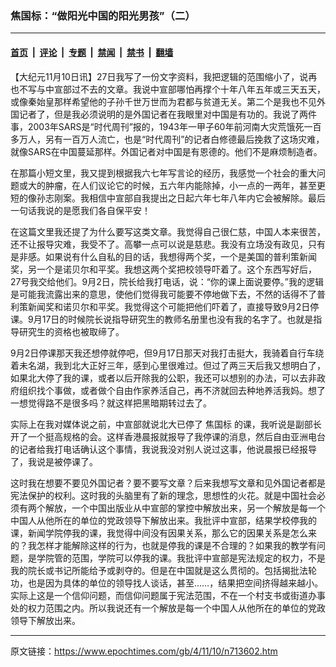 ### 焦国标：“做阳光中国的阳光男孩”（二）

---

#### [首页](../../../..?n713602) &nbsp;|&nbsp; [评论](../../../../../epoch-comment?n713602) &nbsp;|&nbsp; [专题](../../../../../epoch-special?n713602) &nbsp;|&nbsp; [禁闻](../../../../../epoch-news?n713602) &nbsp;|&nbsp; [禁书](../../../../../books?n713602) &nbsp;|&nbsp; [翻墙](https://github.com/gfw-breaker/nogfw/blob/master/README.md?n713602)


<div class="post_content" id="artbody" itemprop="articleBody">
 <!-- article content begin -->
 <p>
  【大纪元11月10日讯】27日我写了一份文字资料，我把逻辑的范围缩小了，说再也不写与中宣部过不去的文章。我说中宣部哪怕再撑个十年八年五年或三天五天，或像秦始皇那样希望他的子孙千世万世而为君都与贫道无关。第二个是我也不见外国记者了，但是我必须说明的是外国记者在我眼里对中国是有功的。我说了两件事，2003年SARS是“时代周刊”报的，1943年一甲子60年前河南大灾荒饿死一百多万人，另有一百万人流亡，也是“时代周刊”的记者白修德最后挽救了这场灾难，就像SARS在中国蔓延那样。外国记者对中国是有恩德的。他们不是麻烦制造者。
 </p>
 <p>
  在那篇小短文里，我又提到根据我六七年写言论的经历，我感觉一个社会的重大问题或大的肿瘤，在人们议论它的时候，五六年内能除掉，小一点的一两年，甚至更短的像孙志刚案。我相信中宣部自我提出之日起六年七年八年内它会被解除。最后一句话我说的是愿我们各自保平安！
 </p>
 <p>
  在这篇文里我还提了为什么要写这类文章。我觉得自己很仁慈，中国人本来很苦，还不让报导灾难，我受不了。高攀一点可以说是慈悲。我没有立场没有政见，只有是非感。如果说有什么自私的目的话，我想得两个奖，一个是美国的普利策新闻奖，另一个是诺贝尔和平奖。我想这两个奖把校领导吓着了。这个东西写好后，27号我交给他们。9月2日，院长给我打电话，说：“你的课上面说要停。”我的逻辑是可能我流露出来的意思，使他们觉得我可能要不停地做下去，不然的话得不了普利策新闻奖和诺贝尔和平奖。我觉得这个可能把他们吓着了，直接导致9月2日停课。9月17日的时候院长说指导研究生的教师名册里也没有我的名字了。也就是指导研究生的资格也被取缔了。
 </p>
 <p>
  9月2日停课那天我还想停就停吧，但9月17日那天对我打击挺大，我骑着自行车绕着未名湖，我到北大正好三年，感到心里很难过。但过了两三天后我又想明白了，如果北大停了我的课，或者以后开除我的公职，我还可以想别的办法，可以去非政府组织找个事做，或者做个自由作家养活自己，再不济就回去种地养活我妈。想了一想觉得路不是很多吗？就这样把黑暗期转过去了。
 </p>
 <p>
  实际上在我对媒体说之前，中宣部就说北大已停了
  <ok href="https://www.epochtimes.com/gb/tag/%E7%84%A6%E5%9B%BD%E6%A0%87.html">
   焦国标
  </ok>
  的课，我听说是副部长开了一个挺高规格的会。这样香港晨报就报导了我停课的消息，然后自由亚洲电台的记者给我打电话确认这个事情，我说我没对别人说过这事，他说晨报已经报导了，我说是被停课了。
 </p>
 <p>
  这时我在想要不要见外国记者？要不要写文章？后来我想写文章和见外国记者都是宪法保护的权利。这时我的头脑里有了新的理念，思想性的火花。就是中国社会必须有两个解放，一个中国出版业从中宣部的掌控中解放出来，另一个解放是每一个中国人从他所在的单位的党政领导下解放出来。我批评中宣部，结果学校停我的课，新闻学院停我的课，我觉得中间没有因果关系，那么它的因果关系是怎么来的？我怎样才能解除这样的行为，也就是停我的课是不合理的？如果我的教学有问题，是学院管的范围，学院可以停我的课。我批评中宣部是宪法规定的权力，不是我的院长或书记所能给予或剥夺的。但是在中国就是这么贯彻的。包括揭批法轮功，也是因为具体的单位的领导找人谈话，甚至……，结果把空间挤得越来越小。实际上这是一个信仰问题，而信仰问题属于宪法范围，不在一个村支书或街道办事处的权力范围之内。所以我说还有一个解放是每一个中国人从他所在的单位的党政领导下解放出来。
  <font color="#ffffff">
   (http://www.dajiyuan.com)
  </font>
 </p>
 <!-- article content end -->
 <div id="below_article_ad">
 </div>
</div>


---

原文链接：https://www.epochtimes.com/gb/4/11/10/n713602.htm